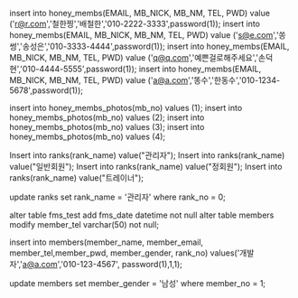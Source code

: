 insert into honey_membs(EMAIL, MB_NICK, MB_NM, TEL, PWD)
value ('r@r.com','철한찡','배철한','010-2222-3333',password(1));
insert into honey_membs(EMAIL, MB_NICK, MB_NM, TEL, PWD)
value ('s@e.com','쏭썽','송성은','010-3333-4444',password(1));
insert into honey_membs(EMAIL, MB_NICK, MB_NM, TEL, PWD)
value ('q@q.com','예쁜걸로해주세요','손덕현','010-4444-5555',password(1));
insert into honey_membs(EMAIL, MB_NICK, MB_NM, TEL, PWD)
value ('a@a.com','똥수','한동수','010-1234-5678',password(1));

insert into honey_membs_photos(mb_no) values (1);
insert into honey_membs_photos(mb_no) values (2);
insert into honey_membs_photos(mb_no) values (3);
insert into honey_membs_photos(mb_no) values (4);
    
Insert into ranks(rank_name) value("관리자");
Insert into ranks(rank_name) value("일반회원");
Insert into ranks(rank_name) value("정회원");
Insert into ranks(rank_name) value("트레이너");

update ranks set rank_name = '관리자' where rank_no = 0;

alter table fms_test add fms_date datetime not null
alter table members modify member_tel varchar(50) not null;

insert into members(member_name, member_email, member_tel,member_pwd, member_gender, rank_no)
values('개발자','a@a.com','010-123-4567', password(1),1,1);

update members set member_gender = '남성' where member_no = 1;